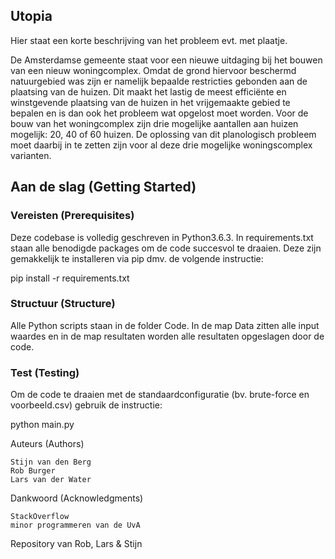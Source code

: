## Utopia

Hier staat een korte beschrijving van het probleem evt. met plaatje.

De Amsterdamse gemeente staat voor een nieuwe uitdaging bij het bouwen van een nieuw woningcomplex. Omdat de grond hiervoor beschermd natuurgebied was zijn er namelijk bepaalde restricties gebonden aan de plaatsing van de huizen. Dit maakt het lastig de meest efficiënte en winstgevende plaatsing van de huizen in het vrijgemaakte gebied te bepalen en is dan ook het probleem wat opgelost moet worden. Voor de bouw van het woningcomplex zijn drie mogelijke aantallen aan huizen mogelijk: 20, 40 of 60 huizen. De oplossing van dit planologisch probleem moet daarbij in te zetten zijn voor al deze drie mogelijke woningscomplex varianten.

## Aan de slag (Getting Started)

### Vereisten (Prerequisites)

Deze codebase is volledig geschreven in Python3.6.3. In requirements.txt staan alle benodigde packages om de code succesvol te draaien. Deze zijn gemakkelijk te installeren via pip dmv. de volgende instructie:

pip install -r requirements.txt

### Structuur (Structure)

Alle Python scripts staan in de folder Code. In de map Data zitten alle input waardes en in de map resultaten worden alle resultaten opgeslagen door de code.

### Test (Testing)

Om de code te draaien met de standaardconfiguratie (bv. brute-force en voorbeeld.csv) gebruik de instructie:

python main.py

Auteurs (Authors)

    Stijn van den Berg
    Rob Burger
    Lars van der Water

Dankwoord (Acknowledgments)

    StackOverflow
    minor programmeren van de UvA

Repository van Rob, Lars &amp; Stijn

